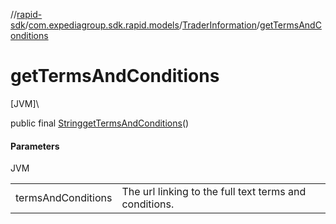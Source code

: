 //[rapid-sdk](../../../index.md)/[com.expediagroup.sdk.rapid.models](../index.md)/[TraderInformation](index.md)/[getTermsAndConditions](get-terms-and-conditions.md)

# getTermsAndConditions

[JVM]\

public final [String](https://docs.oracle.com/javase/8/docs/api/java/lang/String.html)[getTermsAndConditions](get-terms-and-conditions.md)()

#### Parameters

JVM

| | |
|---|---|
| termsAndConditions | The url linking to the full text terms and conditions. |
